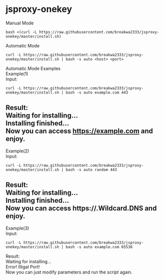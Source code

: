 # jsproxy-onekey
Manual Mode
```
bash <(curl -L https://raw.githubusercontent.com/breakwa2333/jsproxy-onekey/master/install.sh)
```
Automatic Mode
```
curl -L https://raw.githubusercontent.com/breakwa2333/jsproxy-onekey/master/install.sh | bash -s auto <host> <port>
```
Automatic Mode Examples  
Example(1)  
Input:  
```
curl -L https://raw.githubusercontent.com/breakwa2333/jsproxy-onekey/master/install.sh | bash -s auto example.com 443
```
Result:  
Waiting for installing...  
Installing finished...  
Now you can access https://example.com and enjoy.  
------------------------------------------------------------------------------------------------  
Example(2)  
Input:  
```
curl -L https://raw.githubusercontent.com/breakwa2333/jsproxy-onekey/master/install.sh | bash -s auto random 443
```
Result:  
Waiting for installing...  
Installing finished...  
Now you can access https://<Your IP>.Wildcard.DNS and enjoy.  
------------------------------------------------------------------------------------------------
Example(3)  
Input:  
```
curl -L https://raw.githubusercontent.com/breakwa2333/jsproxy-onekey/master/install.sh | bash -s auto example.com 65536
```
Result:  
Waiting for installing...  
Error! Illigal Port!  
Now you can just modify parameters and run the script again.   
